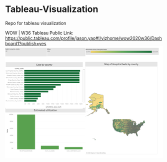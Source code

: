 # Tableau-Visualization
Repo for tableau visualization


WOW | W36 
Tableau Public Link: https://public.tableau.com/profile/jason.yao#!/vizhome/wow2020w36/Dashboard1?publish=yes
<img src="https://github.com/JasonYao3/Tableau-Visualization/blob/master/WOW/WOW%20W36.png" >
